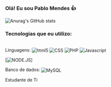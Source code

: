 
### Olá! Eu sou Pablo Mendes 👍
![Anurag's GitHub stats](https://github-readme-stats.vercel.app/api?username=pablox946&show_icons=true&theme=tokyonight)

### Tecnologias que eu utilizo:

<div style="display: inline_block"> <br/>
Linguagens:
<img align="center" alt="html5" src="https://img.shields.io/badge/HTML5-E34F26?style=for-the-badge&logo=html5&logoColor=white" />
<img align="center" alt="CSS" src="https://img.shields.io/badge/CSS3-1572B6?style=for-the-badge&logo=css3&logoColor=white" />
<img align="center" alt="PHP" src="https://img.shields.io/badge/PHP-777BB4?style=for-the-badge&logo=php&logoColor=white" />

<img align="center" alt="Javascript" src="https://img.shields.io/badge/JavaScript-323330?style=for-the-badge&logo=javascript&logoColor=F7DF1E" />


[![NODE.JS](https://img.shields.io/badge/Node.js-43853D?style=for-the-badge&logo=node.js&logoColor=white)]

Banco de dados: <img align="center" alt="MySQL" src="https://img.shields.io/badge/MySQL-00000F?style=for-the-badge&logo=mysql&logoColor=white" />
</div> 
Estudante de Ti
